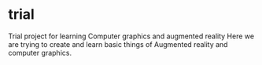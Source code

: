 # trial
Trial project for learning Computer graphics and augmented reality
Here we are trying to create and learn basic things of Augmented reality and computer graphics.
